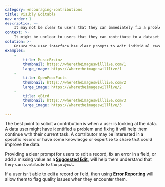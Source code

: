 ```yaml
---
category: encouraging-contributions
title: Visibly Editable
nav_order: 1
description: >-
    It may not be clear to users that they can immediately fix a problem
context: >-
    It might be unclear to users that they can contribute to a dataset to help improve it. They may not be aware that the dataset is collaboratively maintained and that they can improve individual records.
solution: >-
    Ensure the user interface has clear prompts to edit individual records or fields.
examples:
    -
        title: MusicBrainz
        thumbnail: https://wheretheimageswilllive.com/1
        large_image: https://wheretheimageswilllive/1
    -
        title: OpenFoodFacts
        thumbnail: https://wheretheimageswilllive.com/2
        large_image: https://wheretheimageswilllive/2
    -
        title: eBird
        thumbnail: https://wheretheimageswilllive.com/3
        large_image: https://wheretheimageswilllive/3
    
---
```


The best point to solicit a contribution is when a user is looking at the data. A data user might have identified a problem and fixing it will help them continue with their current task. A contributor may be interested in a specific record or have some knowledge or expertise to share that could improve the data.

Providing a clear prompt for users to edit a record, fix an error in a field, or add a missing value as a **[Suggested Edit](/patterns/encouraging-contributions/suggested-edits),** will help them understand that they can contribute to the project.

If a user isn’t able to edit a record or field, then using **[Error Reporting](/patterns/maintaining-quality/error-reporting)** will allow them to flag quality issues when they encounter them.